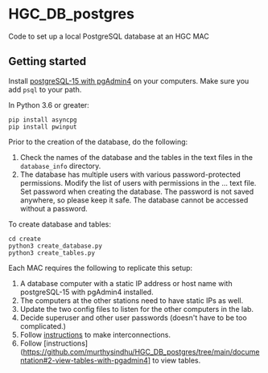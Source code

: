 # HGC_DB_postgres
 Code to set up a local PostgreSQL database at an HGC MAC

 ## Getting started

Install [postgreSQL-15 with pgAdmin4](https://www.postgresql.org/download/) on your computers. Make sure you add ```psql``` to your path.

In Python 3.6 or greater:
```
pip install asyncpg
pip install pwinput
```

Prior to the creation of the database, do the following:
1. Check the names of the database and the tables in the text files in the `database_info` directory.
2. The database has multiple users with various password-protected permissions. Modify the list of users with permissions in the ... text file. Set password when creating the database. The password is not saved anywhere, so please keep it safe. The database cannot be accessed without a password.

To create database and tables:

```
cd create
python3 create_database.py
python3 create_tables.py
```

Each MAC requires the following to replicate this setup:
1. A database computer with a static IP address or host name with postgreSQL-15 with pgAdmin4 installed.
2. The computers at the other stations need to have static IPs as well.
3. Update the two config files to listen for the other computers in the lab.
4. Decide superuser and other user passwords (doesn't have to be too complicated.)
5. Follow [instructions](https://github.com/murthysindhu/HGC_DB_postgres/tree/main/documentation#1-database-interconnection-one-time-setup) to make interconnections.
6. Follow [instructions](https://github.com/murthysindhu/HGC_DB_postgres/tree/main/documentation#2-view-tables-with-pgadmin4] to view tables.

